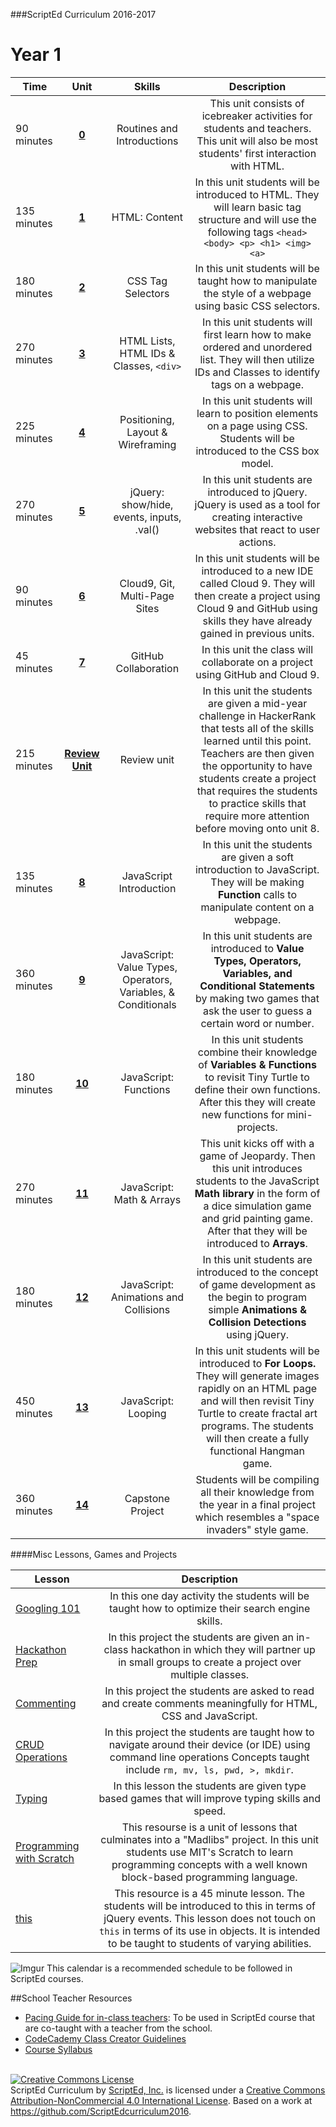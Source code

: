 ###ScriptEd Curriculum 2016-2017

Year 1
===================
| Time | Unit | Skills | Description |
|--------|:-------:|:---------:|:--------------:|
| 90 minutes | [**0**](units/unit0) | Routines and Introductions |This unit consists of icebreaker activities for students and teachers. This unit will also be most students' first interaction with HTML.|
|  135 minutes | [**1**](units/unit1) | HTML: Content | In this unit students will be introduced to HTML. They will learn basic tag structure and will use the following tags `<head> <body> <p> <h1> <img> <a>`|
| 180 minutes | [**2**](units/unit2) | CSS Tag Selectors | In this unit students will be taught how to manipulate the style of a webpage using basic CSS selectors.|
| 270 minutes | [**3**](units/unit3) | HTML Lists, HTML IDs & Classes, `<div>` | In this unit students will first learn how to make ordered and unordered list. They will then utilize IDs and Classes to identify tags on a webpage. |
| 225 minutes | [**4**](units/unit4) |  Positioning, Layout & Wireframing | In this unit students will learn to position elements on a page using CSS. Students will be introduced to the CSS box model. |
| 270 minutes | [**5**](units/unit5) | jQuery: show/hide, events, inputs, .val() | In this unit students are introduced to jQuery. jQuery is used as a tool for creating interactive websites that react to user actions. |
| 90 minutes | [**6**](units/unit6) | Cloud9, Git, Multi-Page Sites| In this unit students will be introduced to a new IDE called Cloud 9. They will then create a project using Cloud 9 and GitHub using skills they have already gained in previous units. |
| 45 minutes | [**7**](units/unit7) | GitHub Collaboration | In this unit the class will collaborate on a project using GitHub and Cloud 9.|
| 215 minutes | [**Review Unit**](units/unitReview) | Review unit | In this unit the students are given a mid-year challenge in HackerRank that tests all of the skills learned until this point. Teachers are then given the opportunity to have students create a project that requires the students to practice skills that require more attention before moving onto unit 8.
| 135 minutes | [**8**](units/unit8) | JavaScript Introduction | In this unit the students are given a soft introduction to JavaScript. They will be making **Function** calls to manipulate content on a webpage.
| 360 minutes | [**9**](units/unit9) | JavaScript: Value Types, Operators, Variables, & Conditionals| In this unit students are introduced to **Value Types, Operators, Variables, and Conditional Statements** by making two games that ask the user to guess a certain word or number.|
| 180 minutes | [**10**](units/unit10) | JavaScript: Functions| In this unit students combine their knowledge of **Variables & Functions** to revisit Tiny Turtle to define their own functions. After this they will create new functions for mini-projects.|
| 270 minutes | [**11**](units/unit11) | JavaScript: Math & Arrays| This unit kicks off with a game of Jeopardy. Then this unit introduces students to the JavaScript **Math library** in the form of a dice simulation game and grid painting game. After that they will be introduced to **Arrays**. |
| 180 minutes | [**12**](units/unit12) | JavaScript: Animations and Collisions|In this unit students are introduced to the concept of game development as the begin to program simple **Animations & Collision Detections** using jQuery. |
| 450 minutes | [**13**](units/unit13) | JavaScript: Looping| In this unit students will be introduced to **For Loops.** They will generate images rapidly on an HTML page and will then revisit Tiny Turtle to create fractal art programs. The students will then create a fully functional Hangman game.|
| 360 minutes | [**14**](units/unit14) | Capstone Project |Students will be compiling all their knowledge from the year in a final project which resembles a "space invaders" style game. |


####Misc Lessons, Games and Projects

| Lesson | Description |
|-------|:-------:|
| [Googling 101](../miscLessons/googling101) | In this one day activity the students will be taught how to optimize their search engine skills.|
|  [Hackathon Prep](https://docs.google.com/presentation/d/188SbubVsDb0FaDEQjokigsEAJ1Ucb1uVuJEqee819WE/edit?usp=sharing)  | In this project the students are given an in-class hackathon in which they will partner up in small groups to create a project over multiple classes.| 
|  [Commenting](https://docs.google.com/presentation/d/1s7hDP4IZSXYTwa2vAKLHgzXgZW0gDpCPHp6JK3nqczo/edit?usp=sharing)  | In this project the students are asked to read and create comments meaningfully for HTML, CSS and JavaScript.|
|  [CRUD Operations](../miscLessons/commandLine)  | In this project the students are taught how to navigate around their device (or IDE) using command line operations Concepts taught include `rm, mv, ls, pwd, >, mkdir`.|
|  [Typing](https://docs.google.com/presentation/d/18-1xt6VBbh5WM6afUbYJOWO2Gd9hgTaMFhZOz6gV6qc/edit?usp=sharing)  | In this lesson the students are given type based games that will improve typing skills and speed.|
|  [Programming with Scratch](../miscLessons/scratchUnit)  | This resourse is a unit of lessons that culminates into a "Madlibs" project. In this unit students use MIT's Scratch to learn programming concepts with a well known block-based programming language.|  
|  [this](../miscLessons/this)  | This resource is a 45 minute lesson. The students will be introduced to this in terms of jQuery events. This lesson does not touch on `this` in terms of its use in objects. It is intended to be taught to students of varying abilities.|  



![Imgur](http://i.imgur.com/P6Mdcqe.png)
This calendar is a recommended schedule to be followed in ScriptEd courses.

##School Teacher Resources

* [Pacing Guide for in-class teachers](https://docs.google.com/document/d/1OMvWCohkD68hIjBKMevw99etwpVFE32XCBaGakV6eB8/edit?usp=sharing): To be used in ScriptEd course that are co-taught with a teacher from the school.
* [CodeCademy Class Creator Guidelines](https://docs.google.com/document/d/1-6vh1QM2h0tZzTIl_183C_lt7ezv_pQ-QXsHQKkDAgQ/edit)  
* [Course Syllabus](../resources/foundationsSyllabus.pdf)


<br>
<a rel="license" href="http://creativecommons.org/licenses/by-nc/4.0/"><img alt="Creative Commons License" style="border-width:0" src="https://i.creativecommons.org/l/by-nc/4.0/88x31.png" /></a><br /><span xmlns:dct="http://purl.org/dc/terms/" property="dct:title">ScriptEd Curriculum</span> by <a xmlns:cc="http://creativecommons.org/ns#" href="https://github.com/ScriptEdcurriculum/curriculum" property="cc:attributionName" rel="cc:attributionURL">ScriptEd, Inc.</a> is licensed under a <a rel="license" href="http://creativecommons.org/licenses/by-nc/4.0/">Creative Commons Attribution-NonCommercial 4.0 International License</a>.  Based on a work at <a xmlns:dct="http://purl.org/dc/terms/" href="https://github.com/ScriptEdcurriculum/curriculum2016" rel="dct:source">https://github.com/ScriptEdcurriculum2016</a>.

